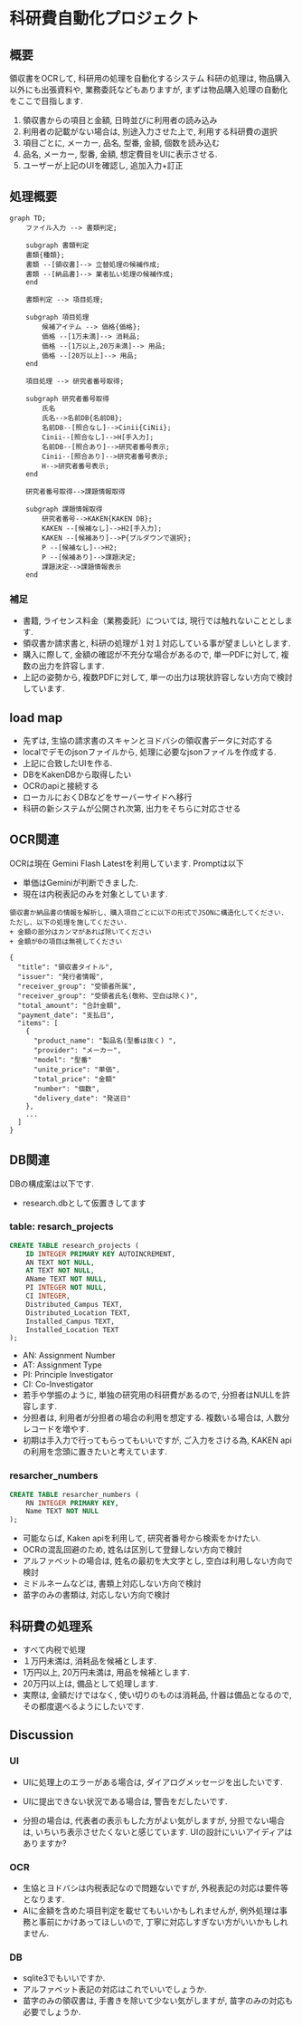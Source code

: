# 科研費自動化プロジェクト

<!-- {{{ ## 概要 -->
## 概要
領収書をOCRして, 科研用の処理を自動化するシステム
科研の処理は, 物品購入以外にも出張資料や, 業務委託などもありますが,
まずは物品購入処理の自動化をここで目指します.

1. 領収書からの項目と金額, 日時並びに利用者の読み込み
1. 利用者の記載がない場合は, 別途入力させた上で, 利用する科研費の選択
1. 項目ごとに, メーカー, 品名, 型番, 金額, 個数を読み込む
1. 品名, メーカー, 型番, 金額, 想定費目をUIに表示させる.
1. ユーザーが上記のUIを確認し, 追加入力+訂正
<!-- }}} -->

<!-- {{{ ## 処理概要 -->
## 処理概要

```mermaid
graph TD;
	ファイル入力 --> 書類判定;

	subgraph 書類判定
	書類{種類};
	書類 --[領収書]--> 立替処理の候補作成;
	書類 --[納品書]--> 業者払い処理の候補作成;
	end

	書類判定 --> 項目処理;

	subgraph 項目処理
		候補アイテム --> 価格{価格};
		価格 --[1万未満]--> 消耗品;
		価格 --[1万以上,20万未満]--> 用品;
		価格 --[20万以上]--> 用品;
	end

	項目処理 --> 研究者番号取得;

	subgraph 研究者番号取得
		氏名
		氏名-->名前DB{名前DB};
		名前DB--[照合なし]-->Cinii{CiNii};
		Cinii--[照合なし]-->H[手入力];
		名前DB--[照合あり]-->研究者番号表示;
		Cinii--[照合あり]-->研究者番号表示;
		H-->研究者番号表示;
	end

	研究者番号取得-->課題情報取得

	subgraph 課題情報取得
		研究者番号-->KAKEN{KAKEN DB};
		KAKEN --[候補なし]-->H2[手入力];
		KAKEN --[候補あり]-->P{プルダウンで選択};
		P --[候補なし]-->H2;
		P --[候補あり]-->課題決定;
		課題決定-->課題情報表示
	end
```

<!-- {{{ ### 補足 -->
### 補足

+ 書籍, ライセンス料金（業務委託）については, 現行では触れないこととします.
+ 領収書か請求書と, 科研の処理が１対１対応している事が望ましいとします.
+ 購入に際して, 金額の確認が不充分な場合があるので,
単一PDFに対して, 複数の出力を許容します.
+ 上記の姿勢から, 複数PDFに対して, 単一の出力は現状許容しない方向で検討しています.
<!-- }}} -->

<!-- }}} -->

<!-- {{{ ## load map -->
## load map
+ 先ずは, 生協の請求書のスキャンとヨドバシの領収書データに対応する
+ localでデモのjsonファイルから,
処理に必要なjsonファイルを作成する.
+ 上記に合致したUIを作る.
+ DBをKakenDBから取得したい
+ OCRのapiと接続する
+ ローカルにおくDBなどをサーバーサイドへ移行
+ 科研の新システムが公開され次第,
出力をそちらに対応させる
<!-- }}} -->

<!-- {{{ ## OCR関連 -->
## OCR関連
OCRは現在 Gemini Flash Latestを利用しています.
Promptは以下

+ 単価はGeminiが判断できました.
+ 現在は内税表記のみを対象としています.

```
領収書か納品書の情報を解析し、購入項目ごとに以下の形式でJSONに構造化してください.
ただし、以下の処理を施してください.
+ 金額の部分はカンマがあれば除いてください
+ 金額が0の項目は無視してください

{
  "title": "領収書タイトル",
  "issuer": "発行者情報",
  "receiver_group": "受領者所属",
  "receiver_group": "受領者氏名(敬称、空白は除く)",
  "total_amount": "合計金額",
  "payment_date": "支払日",
  "items": [
    {
      "product_name": "製品名(型番は抜く) ",
      "provider": "メーカー",
      "model": "型番"
      "unite_price": "単価",
      "total_price": "金額"
      "number": "個数",
      "delivery_date": "発送日"
    },
    ...
  ]
}
```
<!-- }}} -->

## DB関連
DBの構成案は以下です.
+ research.dbとして仮置きしてます

<!-- {{{ ### table: resarch_projects -->
### table: resarch_projects
```sql
CREATE TABLE research_projects (
    ID INTEGER PRIMARY KEY AUTOINCREMENT,
    AN TEXT NOT NULL,
    AT TEXT NOT NULL,
    AName TEXT NOT NULL,
    PI INTEGER NOT NULL,
    CI INTEGER,
    Distributed_Campus TEXT,
    Distributed_Location TEXT,
    Installed_Campus TEXT,
    Installed_Location TEXT
);
```

+ AN: Assignment Number
+ AT: Assignment Type
+ PI: Principle Investigator
+ CI: Co-Investigator
+ 若手や学振のように, 単独の研究用の科研費があるので, 分担者はNULLを許容します.
+ 分担者は, 利用者が分担者の場合の利用を想定する. 複数いる場合は,
人数分レコードを増やす.
+ 初期は手入力で行ってもらってもいいですが,
ご入力をさける為, KAKEN apiの利用を念頭に置きたいと考えています.
<!-- }}} -->

### resarcher_numbers
```sql
CREATE TABLE resarcher_numbers (
    RN INTEGER PRIMARY KEY,
    Name TEXT NOT NULL
);
```


+ 可能ならば, Kaken apiを利用して, 研究者番号から検索をかけたい.
+ OCRの混乱回避のため, 姓名は区別して登録しない方向で検討
+ アルファベットの場合は, 姓名の最初を大文字とし, 空白は利用しない方向で検討
+ ミドルネームなどは, 書類上対応しない方向で検討
+ 苗字のみの書類は, 対応しない方向で検討

## 科研費の処理系

+ すべて内税で処理
+ １万円未満は, 消耗品を候補とします.
+ 1万円以上, 20万円未満は, 用品を候補とします.
+ 20万円以上は, 備品として処理します.
+ 実際は, 金額だけではなく, 使い切りのものは消耗品,
什器は備品となるので, その都度選べるようにしたいです.

## Discussion
### UI
+ UIに処理上のエラーがある場合は, ダイアログメッセージを出したいです.

+ UIに提出できない状況である場合は, 警告をだしたいです.

+ 分担の場合は, 代表者の表示もした方がよい気がしますが,
分担でない場合は, いちいち表示させたくないと感じています.
UIの設計にいいアイディアはありますか?

### OCR
+ 生協とヨドバシは内税表記なので問題ないですが,
外税表記の対応は要件等となります.
+ AIに金額を含めた項目判定を載せてもいいかもしれませんが,
例外処理は事務と事前にかけあってほしいので,
丁寧に対応しすぎない方がいいかもしれません.

### DB
+ sqlite3でもいいですか.
+ アルファベット表記の対応はこれでいいでしょうか.
+ 苗字のみの領収書は, 手書きを除いて少ない気がしますが,
苗字のみの対応も必要でしょうか.
